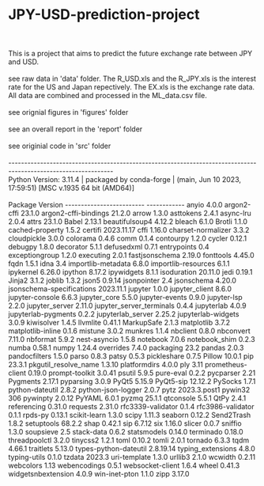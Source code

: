 # JPY-USD-prediction-project
<br>
<br>
This is a project that aims to predict the future exchange rate between JPY and USD.
<br>
<br>
see raw data in 'data' folder. The R_USD.xls and the R_JPY.xls is the interest rate for the US and Japan repectively. The EX.xls is the exchange rate data. All data are combined and processed in the ML_data.csv file.
<br>
<br>
see orignial figures in 'figures' folder
<br>
<br>
see an overall report in the 'report' folder
<br>
<br>
see originial code in 'src' folder
<br>
<br>
---------------------------------------------------------------------------------------------------------------
<br>
Python Version: 3.11.4 | packaged by conda-forge | (main, Jun 10 2023, 17:59:51) [MSC v.1935 64 bit (AMD64)]
<br>
<br>
Package                   Version
------------------------- ------------
anyio                     4.0.0
argon2-cffi               23.1.0
argon2-cffi-bindings      21.2.0
arrow                     1.3.0
asttokens                 2.4.1
async-lru                 2.0.4
attrs                     23.1.0
Babel                     2.13.1
beautifulsoup4            4.12.2
bleach                    6.1.0
Brotli                    1.1.0
cached-property           1.5.2
certifi                   2023.11.17
cffi                      1.16.0
charset-normalizer        3.3.2
cloudpickle               3.0.0
colorama                  0.4.6
comm                      0.1.4
contourpy                 1.2.0
cycler                    0.12.1
debugpy                   1.8.0
decorator                 5.1.1
defusedxml                0.7.1
entrypoints               0.4
exceptiongroup            1.2.0
executing                 2.0.1
fastjsonschema            2.19.0
fonttools                 4.45.0
fqdn                      1.5.1
idna                      3.4
importlib-metadata        6.8.0
importlib-resources       6.1.1
ipykernel                 6.26.0
ipython                   8.17.2
ipywidgets                8.1.1
isoduration               20.11.0
jedi                      0.19.1
Jinja2                    3.1.2
joblib                    1.3.2
json5                     0.9.14
jsonpointer               2.4
jsonschema                4.20.0
jsonschema-specifications 2023.11.1
jupyter                   1.0.0
jupyter_client            8.6.0
jupyter-console           6.6.3
jupyter_core              5.5.0
jupyter-events            0.9.0
jupyter-lsp               2.2.0
jupyter_server            2.11.0
jupyter_server_terminals  0.4.4
jupyterlab                4.0.9
jupyterlab-pygments       0.2.2
jupyterlab_server         2.25.2
jupyterlab-widgets        3.0.9
kiwisolver                1.4.5
llvmlite                  0.41.1
MarkupSafe                2.1.3
matplotlib                3.7.2
matplotlib-inline         0.1.6
mistune                   3.0.2
munkres                   1.1.4
nbclient                  0.8.0
nbconvert                 7.11.0
nbformat                  5.9.2
nest-asyncio              1.5.8
notebook                  7.0.6
notebook_shim             0.2.3
numba                     0.58.1
numpy                     1.24.4
overrides                 7.4.0
packaging                 23.2
pandas                    2.0.3
pandocfilters             1.5.0
parso                     0.8.3
patsy                     0.5.3
pickleshare               0.7.5
Pillow                    10.0.1
pip                       23.3.1
pkgutil_resolve_name      1.3.10
platformdirs              4.0.0
ply                       3.11
prometheus-client         0.19.0
prompt-toolkit            3.0.41
psutil                    5.9.5
pure-eval                 0.2.2
pycparser                 2.21
Pygments                  2.17.1
pyparsing                 3.0.9
PyQt5                     5.15.9
PyQt5-sip                 12.12.2
PySocks                   1.7.1
python-dateutil           2.8.2
python-json-logger        2.0.7
pytz                      2023.3.post1
pywin32                   306
pywinpty                  2.0.12
PyYAML                    6.0.1
pyzmq                     25.1.1
qtconsole                 5.5.1
QtPy                      2.4.1
referencing               0.31.0
requests                  2.31.0
rfc3339-validator         0.1.4
rfc3986-validator         0.1.1
rpds-py                   0.13.1
scikit-learn              1.3.0
scipy                     1.11.3
seaborn                   0.12.2
Send2Trash                1.8.2
setuptools                68.2.2
shap                      0.42.1
sip                       6.7.12
six                       1.16.0
slicer                    0.0.7
sniffio                   1.3.0
soupsieve                 2.5
stack-data                0.6.2
statsmodels               0.14.0
terminado                 0.18.0
threadpoolctl             3.2.0
tinycss2                  1.2.1
toml                      0.10.2
tomli                     2.0.1
tornado                   6.3.3
tqdm                      4.66.1
traitlets                 5.13.0
types-python-dateutil     2.8.19.14
typing_extensions         4.8.0
typing-utils              0.1.0
tzdata                    2023.3
uri-template              1.3.0
urllib3                   2.1.0
wcwidth                   0.2.11
webcolors                 1.13
webencodings              0.5.1
websocket-client          1.6.4
wheel                     0.41.3
widgetsnbextension        4.0.9
win-inet-pton             1.1.0
zipp                      3.17.0
